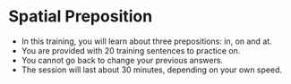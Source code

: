# Spatial Preposition
 
- In this training, you will learn about three prepositions: in, on and at.
- You are provided with 20 training sentences to practice on.
- You cannot go back to change your previous answers.
- The session will last about 30 minutes, depending on your own speed.
